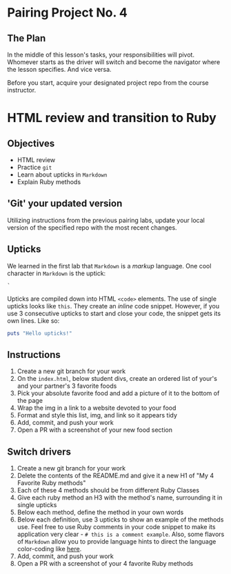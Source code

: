# Pairing Project No. 4

## The Plan

In the middle of this lesson's tasks, your responsibilities will pivot. Whomever starts as the driver will switch and become the navigator where the lesson specifies. And vice versa.

Before you start, acquire your designated project repo from the course instructor.

# HTML review and transition to Ruby

## Objectives

* HTML review
* Practice `git`
* Learn about upticks in `Markdown`
* Explain Ruby methods

## 'Git' your updated version

Utilizing instructions from the previous pairing labs, update your local version of the specified repo with the most recent changes.

## Upticks

We learned in the first lab that `Markdown` is a *markup* language. One cool character in `Markdown` is the uptick:

```
`
```

Upticks are compiled down into HTML `<code>` elements. The use of single upticks looks like `this`. They create an *inline* code snippet. However, if you use 3 consecutive upticks to start and close your code, the snippet gets its own lines. Like so:

```ruby
puts "Hello upticks!"
```

## Instructions

1. Create a new git branch for your work
1. On the `index.html`, below student divs, create an ordered list of your's and your partner's 3 favorite foods
1. Pick your absolute favorite food and add a picture of it to the bottom of the page
1. Wrap the img in a link to a website devoted to your food
1. Format and style this list, img, and link so it appears tidy
1. Add, commit, and push your work
1. Open a PR with a screenshot of your new food section

## Switch drivers

1. Create a new git branch for your work
1. Delete the contents of the README.md and give it a new H1 of "My 4 Favorite Ruby methods"
1. Each of these 4 methods should be from different Ruby Classes
1. Give each ruby method an H3 with the method's name, surrounding it in single upticks
1. Below each method, define the method in your own words
1. Below each definition, use 3 upticks to show an example of the methods use. Feel free to use Ruby comments in your code snippet to make its application very clear - `# this is a comment example`. Also, some flavors of `Markdown` allow you to provide language hints to direct the language color-coding like [here](https://github.com/adam-p/markdown-here/wiki/Markdown-Cheatsheet#code).
1. Add, commit, and push your work
1. Open a PR with a screenshot of your 4 favorite Ruby methods
